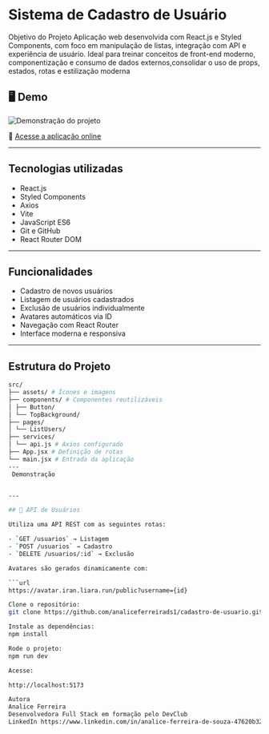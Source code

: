 
# Sistema de  Cadastro de Usuário 

Objetivo do Projeto
Aplicação web desenvolvida com React.js e Styled Components, com foco em manipulação de listas, integração com API e experiência de usuário. 
Ideal para treinar conceitos de front-end moderno, componentização e consumo de dados externos,consolidar o uso de props, estados, rotas e estilização moderna


## 🖥️ Demo

![Demonstração do projeto](assets/demo.gif)

🔗
[Acesse a aplicação online](https://cadastro-de-usuario-v25r.vercel.app)

---

##  Tecnologias utilizadas

- React.js  
- Styled Components 
- Axios
- Vite 
- JavaScript ES6  
- Git e GitHub
- React Router DOM  

---


## Funcionalidades

-  Cadastro de novos usuários  
-  Listagem de usuários cadastrados  
-  Exclusão de usuários individualmente  
-  Avatares automáticos via ID  
-  Navegação com React Router  
-  Interface moderna e responsiva 

---

## Estrutura do Projeto

```bash
src/
├── assets/ # Ícones e imagens
├── components/ # Componentes reutilizáveis
│ ├── Button/
│ └── TopBackground/
├── pages/
│ └── ListUsers/
├── services/
│ └── api.js # Axios configurado
├── App.jsx # Definição de rotas
└── main.jsx # Entrada da aplicação
---
 Demonstração


---

## 🔗 API de Usuários

Utiliza uma API REST com as seguintes rotas:

- `GET /usuarios` → Listagem  
- `POST /usuarios` → Cadastro  
- `DELETE /usuarios/:id` → Exclusão  

Avatares são gerados dinamicamente com:

```url
https://avatar.iran.liara.run/public?username={id}

Clone o repositório:
git clone https://github.com/analiceferreirads1/cadastro-de-usuario.git

Instale as dependências:
npm install

Rode o projeto:
npm run dev

Acesse:

http://localhost:5173

Autora
Analice Ferreira
Desenvolvedora Full Stack em formação pelo DevClub
LinkedIn https://www.linkedin.com/in/analice-ferreira-de-souza-47620b32b/| GitHub https://github.com/analiceferreirads1